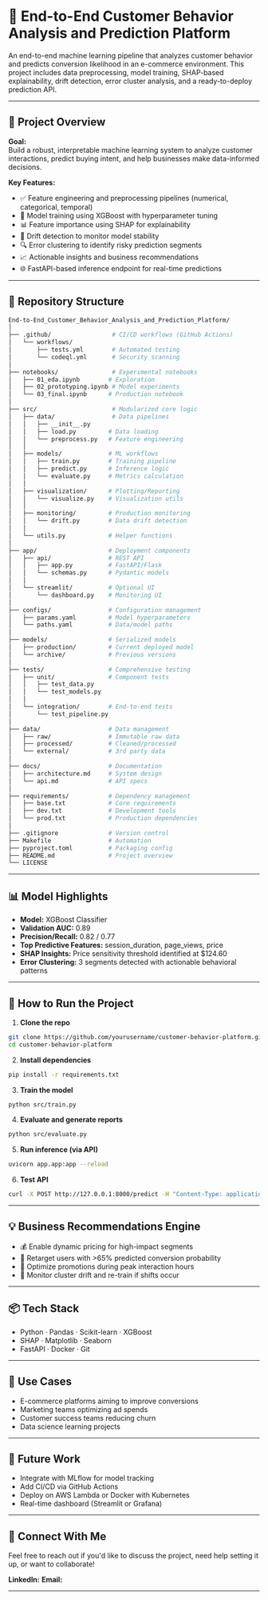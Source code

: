 # 🧠 End-to-End Customer Behavior Analysis and Prediction Platform

An end-to-end machine learning pipeline that analyzes customer behavior and predicts conversion likelihood in an e-commerce environment. This project includes data preprocessing, model training, SHAP-based explainability, drift detection, error cluster analysis, and a ready-to-deploy prediction API.

---

## 🚀 Project Overview

**Goal:**  
Build a robust, interpretable machine learning system to analyze customer interactions, predict buying intent, and help businesses make data-informed decisions.

**Key Features:**

- ✅ Feature engineering and preprocessing pipelines (numerical, categorical, temporal)
- 🧠 Model training using XGBoost with hyperparameter tuning
- 📊 Feature importance using SHAP for explainability
- 🚨 Drift detection to monitor model stability
- 🔍 Error clustering to identify risky prediction segments
- 📈 Actionable insights and business recommendations
- 🌐 FastAPI-based inference endpoint for real-time predictions

---

## 📂 Repository Structure

```bash
End-to-End_Customer_Behavior_Analysis_and_Prediction_Platform/
│
├── .github/                 # CI/CD workflows (GitHub Actions)
│   └── workflows/
│       ├── tests.yml        # Automated testing
│       └── codeql.yml       # Security scanning
│
├── notebooks/               # Experimental notebooks
│   ├── 01_eda.ipynb        # Exploration
│   ├── 02_prototyping.ipynb # Model experiments
│   └── 03_final.ipynb      # Production notebook
│
├── src/                     # Modularized core logic
│   ├── data/                # Data pipelines
│   │   ├── __init__.py
│   │   ├── load.py         # Data loading
│   │   └── preprocess.py   # Feature engineering
│   │
│   ├── models/             # ML workflows
│   │   ├── train.py        # Training pipeline
│   │   ├── predict.py      # Inference logic
│   │   └── evaluate.py     # Metrics calculation
│   │
│   ├── visualization/      # Plotting/Reporting
│   │   └── visualize.py    # Visualization utils
│   │
│   ├── monitoring/         # Production monitoring
│   │   └── drift.py        # Data drift detection
│   │
│   └── utils.py            # Helper functions
│
├── app/                    # Deployment components
│   ├── api/                # REST API
│   │   ├── app.py          # FastAPI/Flask
│   │   └── schemas.py      # Pydantic models
│   │
│   └── streamlit/          # Optional UI
│       └── dashboard.py    # Monitoring UI
│
├── configs/                # Configuration management
│   ├── params.yaml         # Model hyperparameters
│   └── paths.yaml          # Data/model paths
│
├── models/                 # Serialized models
│   ├── production/         # Current deployed model
│   └── archive/            # Previous versions
│
├── tests/                  # Comprehensive testing
│   ├── unit/               # Component tests
│   │   ├── test_data.py
│   │   └── test_models.py
│   │
│   └── integration/        # End-to-end tests
│       └── test_pipeline.py
│
├── data/                   # Data management
│   ├── raw/                # Immutable raw data
│   ├── processed/          # Cleaned/processed
│   └── external/           # 3rd party data
│
├── docs/                   # Documentation
│   ├── architecture.md     # System design
│   └── api.md              # API specs
│
├── requirements/           # Dependency management 
│   ├── base.txt            # Core requirements
│   ├── dev.txt             # Development tools
│   └── prod.txt            # Production dependencies
│
├── .gitignore              # Version control
├── Makefile                # Automation
├── pyproject.toml          # Packaging config
├── README.md               # Project overview
└── LICENSE
````

---

## 📊 Model Highlights

* **Model:** XGBoost Classifier
* **Validation AUC:** 0.89
* **Precision/Recall:** 0.82 / 0.77
* **Top Predictive Features:** session\_duration, page\_views, price
* **SHAP Insights:** Price sensitivity threshold identified at \$124.60
* **Error Clustering:** 3 segments detected with actionable behavioral patterns

---

## 🧪 How to Run the Project

1. **Clone the repo**

```bash
git clone https://github.com/yourusername/customer-behavior-platform.git
cd customer-behavior-platform
```

2. **Install dependencies**

```bash
pip install -r requirements.txt
```

3. **Train the model**

```bash
python src/train.py
```

4. **Evaluate and generate reports**

```bash
python src/evaluate.py
```

5. **Run inference (via API)**

```bash
uvicorn app.app:app --reload
```

6. **Test API**

```bash
curl -X POST http://127.0.0.1:8000/predict -H "Content-Type: application/json" -d '{"price": 199, "hour": 14, "country": "US", ...}'
```

---

## 💡 Business Recommendations Engine

* 💰 Enable dynamic pricing for high-impact segments
* 🎯 Retarget users with >65% predicted conversion probability
* 📅 Optimize promotions during peak interaction hours
* 📍 Monitor cluster drift and re-train if shifts occur

---

## 📦 Tech Stack

* Python · Pandas · Scikit-learn · XGBoost
* SHAP · Matplotlib · Seaborn
* FastAPI · Docker · Git

---

## 📌 Use Cases

* E-commerce platforms aiming to improve conversions
* Marketing teams optimizing ad spends
* Customer success teams reducing churn
* Data science learning projects

---

## 🧠 Future Work

* Integrate with MLflow for model tracking
* Add CI/CD via GitHub Actions
* Deploy on AWS Lambda or Docker with Kubernetes
* Real-time dashboard (Streamlit or Grafana)

---

## 🤝 Connect With Me

Feel free to reach out if you'd like to discuss the project, need help setting it up, or want to collaborate!

**LinkedIn:** 
**Email:**

---

```

```
